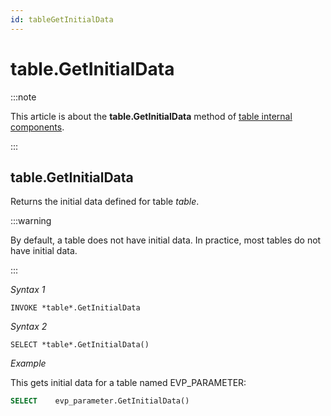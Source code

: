 ```yaml
---
id: tableGetInitialData
---
```


# table.GetInitialData




:::note

This article is about the **table.GetInitialData** method of [table internal components](/docs/Extensions/Domain_and_table_internal_components).
<!-- TODO: no link here
**See also**
[Initial Data]() 
-->

:::

## **table.GetInitialData**

Returns the initial data defined for table *table*.

:::warning

By default, a table does not have initial data. In practice, most tables do not have initial data.

:::

*Syntax 1*

```
INVOKE *table*.GetInitialData
```

*Syntax 2*

```
SELECT *table*.GetInitialData()
```

*Example*

This gets initial data for a table named EVP_PARAMETER:

```sql
SELECT    evp_parameter.GetInitialData()
```
